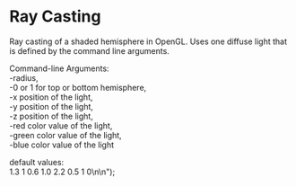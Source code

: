 Ray Casting
===========

Ray casting of a shaded hemisphere in OpenGL. Uses one diffuse light
that is defined by the command line arguments.  


Command-line Arguments:   
-radius,   
-0 or 1 for top or bottom hemisphere,   
-x position of the light,   
-y position of the light,   
-z position of the light,   
-red color value of the light,   
-green color value of the light,   
-blue color value of the light   

default values:   
1.3  1  0.6  1.0  2.2  0.5  1  0\n\n");